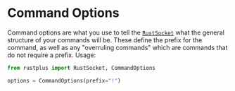 # Command Options

Command options are what you use to tell the [`RustSocket`](../getting-started/rustsocket/) what the general structure of your commands will be.
These define the prefix for the command, as well as any "overruling commands" which are commands that do not require a prefix. Usage:

```python
from rustplus import RustSocket, CommandOptions

options = CommandOptions(prefix="!")
```

